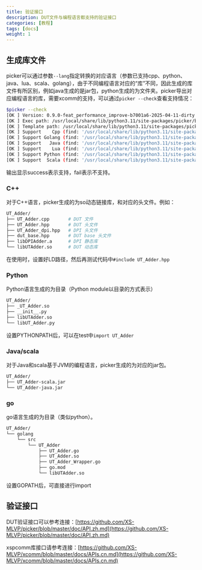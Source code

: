 ```yaml
---
title: 验证接口
description: DUT文件与编程语言都支持的验证接口
categories: [教程]
tags: [docs]
weight: 1
---
```


## 生成库文件

picker可以通过参数`--lang`指定转换的对应语言（参数已支持cpp、python、java、lua、scala、golang），由于不同编程语言对应的“库”不同，因此生成的库文件有所区别，例如java生成的是jar包，python生成的为文件夹。picker导出对应编程语言的库，需要xcomm的支持，可以通过`picker --check`查看支持情况：

```bash
$picker --check
[OK ] Version: 0.9.0-feat_performance_improve-b7001a6-2025-04-11-dirty
[OK ] Exec path: /usr/local/share/lib/python3.11/site-packages/picker/bin/picker
[OK ] Template path: /usr/local/share/lib/python3.11/site-packages/picker/share/picker/template
[OK ] Support    Cpp (find: '/usr/local/share/lib/python3.11/site-packages/picker/share/picker/lib' success)
[OK ] Support Golang (find: '/usr/local/share/lib/python3.11/site-packages/picker/share/picker/golang' success)
[OK ] Support   Java (find: '/usr/local/share/lib/python3.11/site-packages/picker/share/picker/java/xspcomm-java.jar' success)
[OK ] Support    Lua (find: '/usr/local/share/lib/python3.11/site-packages/picker/share/picker/lua/luaxspcomm.so' success)
[OK ] Support Python (find: '/usr/local/share/lib/python3.11/site-packages/picker/share/picker/python' success)
[OK ] Support  Scala (find: '/usr/local/share/lib/python3.11/site-packages/picker/share/picker/scala/xspcomm-scala.jar' success)
```

输出显示success表示支持，fail表示不支持。

### C++

对于C++语言，picker生成的为so动态链接库，和对应的头文件。例如：

```bash
UT_Adder/
├── UT_Adder.cpp       # DUT 文件
├── UT_Adder.hpp       # DUT 头文件
├── UT_Adder_dpi.hpp   # DPI 头文件
├── dut_base.hpp       # DUT base 头文件
├── libDPIAdder.a      # DPI 静态库
└── libUTAdder.so      # DUT 动态库
```

在使用时，设置好LD路径，然后再测试代码中`#include UT_Adder.hpp`

### Python

Python语言生成的为目录（Python module以目录的方式表示）

```bash
UT_Adder/
├── _UT_Adder.so
├── __init__.py
├── libUTAdder.so
└── libUT_Adder.py
```

设置PYTHONPATH后，可以在test中`import UT_Adder`

### Java/scala

对于Java和scala基于JVM的编程语言，picker生成的为对应的jar包。

```bash
UT_Adder/
├── UT_Adder-scala.jar
└── UT_Adder-java.jar
```

### go

go语言生成的为目录（类似python）。

```bash
UT_Adder/
└── golang
    └── src
        └── UT_Adder
            ├── UT_Adder.go
            ├── UT_Adder.so
            ├── UT_Adder_Wrapper.go
            ├── go.mod
            └── libUTAdder.so
```

设置GOPATH后，可直接进行import

## 验证接口


DUT验证接口可以参考连接：[https://github.com/XS-MLVP/picker/blob/master/doc/API.zh.md](https://github.com/XS-MLVP/picker/blob/master/doc/API.zh.md)


xspcomm库接口请参考连接：[https://github.com/XS-MLVP/xcomm/blob/master/docs/APIs.cn.md](https://github.com/XS-MLVP/xcomm/blob/master/docs/APIs.cn.md)
